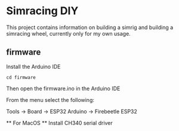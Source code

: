 # Simracing DIY

This project contains information on building a simrig and building a simracing wheel, currently only for my own usage.


## firmware 

Install the Arduino IDE

```shell
cd firmware
```

Then open the firmware.ino in the Arduino IDE

From the menu select the following:

Tools -> Board -> ESP32 Arduino -> Firebeetle ESP32

** For MacOS **
Install CH340 serial driver
